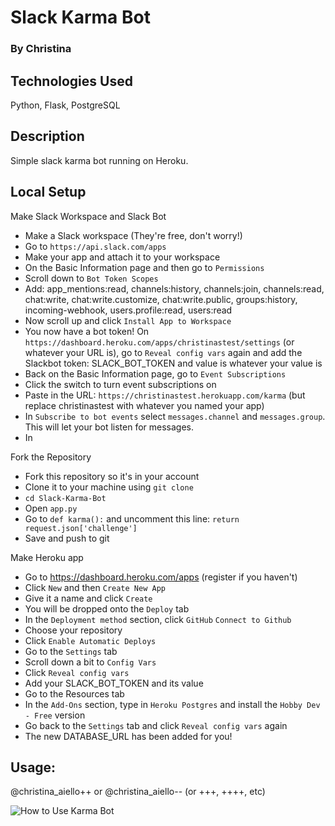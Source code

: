 # Slack Karma Bot
### By Christina

## Technologies Used
Python, Flask, PostgreSQL

## Description
Simple slack karma bot running on Heroku.

## Local Setup

Make Slack Workspace and Slack Bot
* Make a Slack workspace (They're free, don't worry!)
* Go to `https://api.slack.com/apps`
* Make your app and attach it to your workspace 
* On the Basic Information page and then go to `Permissions`
* Scroll down to `Bot Token Scopes`
* Add: app_mentions:read, channels:history, channels:join, channels:read, chat:write, chat:write.customize, chat:write.public, groups:history, incoming-webhook, users.profile:read, users:read
* Now scroll up and click `Install App to Workspace`
* You now have a bot token! On `https://dashboard.heroku.com/apps/christinastest/settings` (or whatever your URL is), go to `Reveal config vars` again and add the Slackbot token: SLACK_BOT_TOKEN and value is whatever your value is
* Back on the Basic Information page, go to `Event Subscriptions`
* Click the switch to turn event subscriptions on
* Paste in the URL: `https://christinastest.herokuapp.com/karma` (but replace christinastest with whatever you named your app)
* In `Subscribe to bot events` select `messages.channel` and `messages.group`. This will let your bot listen for messages.
* In 

Fork the Repository
* Fork this repository so it's in your account
* Clone it to your machine using `git clone`
* `cd Slack-Karma-Bot`
* Open `app.py`
* Go to `def karma():` and uncomment this line: `return request.json['challenge']`
* Save and push to git

Make Heroku app
* Go to https://dashboard.heroku.com/apps (register if you haven't)
* Click `New` and then `Create New App`
* Give it a name and click `Create`
* You will be dropped onto the `Deploy` tab
* In the `Deployment method` section, click `GitHub` `Connect to Github`
* Choose your repository
* Click `Enable Automatic Deploys`
* Go to the `Settings` tab
* Scroll down a bit to `Config Vars`
* Click `Reveal config vars`
* Add your SLACK_BOT_TOKEN and its value
* Go to the Resources tab
* In the `Add-Ons` section, type in `Heroku Postgres` and install the `Hobby Dev - Free` version
* Go back to the `Settings` tab and click `Reveal config vars` again
* The new DATABASE_URL has been added for you!

## Usage: 
@christina_aiello++ or @christina_aiello-- (or +++, ++++, etc)

![How to Use Karma Bot](https://github.com/cjaiello/Slack-Karma-Bot/blob/master/karma-bot-usage.gif)
